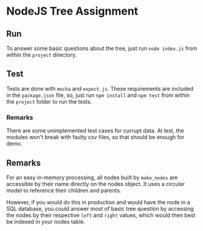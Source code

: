 # NodeJS Tree Assignment

## Run
To answer some basic questions about the tree, just run 
`node index.js`
from within the `project` directory.

## Test
Tests are done with `mocha` and `expect.js`. These requirements are included in the `package.json` file,
so, just run `npm install` and `npm test` from within the `project` folder to run the tests.

### Remarks
There are some unimplemented test cases for currupt data. At lest, the modules won't break with faulty csv files,
so that should be enough for demo.

## Remarks
For an easy in-memory processing, all nodes built by `make_nodes` are accessible by their name directly on
the nodes object. It uses a circular model to reference their children and parents.

However, if you would do this in production and would have the node in a SQL database, you could answer most of
basic tree question by accessing the nodes by their respective `left` and `right` values, which would then best
be indexed in your nodes table.